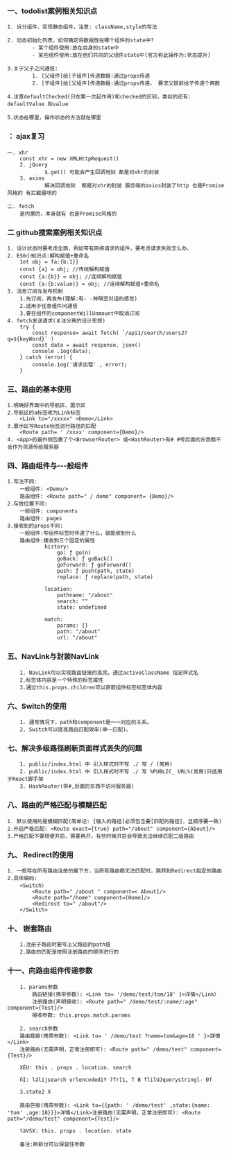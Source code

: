### 一、todolist案例相关知识点
    1. 诉分组件、实现静态组件，注意: className,style的写法

    2. 动态初始化列表，如何确定将数据放在哪个组件的state中?
            - 某个组件使用:放在自身的state中
            - 某些组件使用:放在他们共同的父组件state中(官方称此操作为:状态提升)
    
    3.关于父子之问通信:
            1. [父组件]给[子组件]传递数据:通过props传递
            2. [子组件]给[父组件]传递数据:通过props传递， 要求父提前给子传递个两数
    
    4.注意defaultChecked(只在第一次起作用)和checked的区别，类似的还有: defaultValue 和value

    5.状态在哪里，操作状态的方法就在哪里


### ： ajax复习
    一. xhr
        const xhr = new XMLHttpRequest()
        2. jQuery
                $.get() 可能会产生回调地狱 都是对xhr的封装
        3. axios
                解决回调地狱  都是对xhr的封装 服务端的axios封装了http 也是Promise风格的 有拦截器啥的

    二. fetch
        是内置的，本身就有 也是Promise风格的

### 二 github搜索案例相关知识点
    1. 设计状态时要考虑全面，例如带有网络请求的组件，要考虑请求失败怎么办。
    2. ES6小知识点:解构赋值+重命名
        1et obj = fa:{b:1}}
        const {a} = obj; //传统解构赋值
        const {a:{b}} = obj; //连续解构赋值
        const {a:{b:value}} = obj; //连续解构赋值+重命名
    3. 消息订阅与发布机制
        1.先订阅，再发布(理解:有- -种隔空对话的感觉)
        2.适用于任意组件问通信
        3.要在组件的componentWillUnmount中取消订阅
    4. fetch发送请求(关注分离的设计思想)
        try {
            const response= await fetch( `/api1/search/users2?q=${keyWord}` )
            const data = await response. json()
            console .1og(data);
        } catch (error) {
            console.1og('请求出错' , error);
        }


### 三、路由的基本使用
    1.明确好界面中的导航区、展示区
    2.导航区的a标签改为Link标签
        <Link to="/xxxxx" >Demo</Link>
    3.展示区写Route标签进行路径的匹配
        <Route path= ' /xxxx' component={Demo}/>
    4. <App>的最外侧包裹了个<BrowserRouter> 或<HashRouter>有# #号后面的东西都不会作为资源传给服务器

### 四、路由组件与---般组件
    1.写法不同:
        一般组件: <Demo/>
        路由组件: <Route path=" / demo" component= {Demo}/>
    2.存放位置不同:
        一般组件: components
        路由组件: pages
    3.接收到的props不同:
        一般组件:写组件标签时传递了什么，就能收到什么
        路由组件:接收到三个固定的属性
                history:
                    go: ƒ go(n)
                    goBack: ƒ goBack()
                    goForward: ƒ goForward()
                    push: ƒ push(path, state)
                    replace: ƒ replace(path, state)

                location:
                    pathname: "/about"
                    search: ""
                    state: undefined

                match:
                    params: {}
                    path: "/about"
                    url: "/about"
            


### 五、NavLink与封装NavLink
        1. NavLink可以实现路由链接的高亮，通过activeClassName 指定样式名
        2.标签体内容是一个特殊的标签属性
        3.通过this.props.children可以获取组件标签标签体内容

### 六、Switch的使用
        1. 通常情况下，path和component是一一对应的关系。
        2. Switch可以提高路由匹配效率(单一匹配)。

### 七、解决多级路径刷新页面样式丢失的问题
        1. public/index.html 中 引入样式时不写 ./ 写 / (常用)
        2. public/index.html 中 引入样式时不写 ./ 写 %PUBLIC_ URL%(常用)只适用于React脚手架
        3. HashRouter(带#,后面的东西不访问服务器)

### 八、路由的严格匹配与模糊匹配
    1. 默认使用的是模糊匹配(简单记: [输入的路径]必须包含要[匹配的路径]，且顺序要一致)
    2.开启严格匹配: <Route exact={true} path="/about" component={About}/>
    3.严格匹配不要随便开启，需要再开，有些时候开启会导致无法继续匹配二级路由

### 九、 Redirect的使用
    1. 一般写在所有路由注册的最下方，当所有路由都无法匹配时，跳转到Redirect指定的路由
    2.具体编码:
        <Switch〉
            <Route path=" /about " component=< About]/>
            <Route path="/home" component=(Home]/>
            <Redirect to=" /about"/>
        </Switch>

### 十、 嵌套路由
        1.注册子路由时要写上父路由的path值
        2.路由的匹配是按照注册路由的顺序进行的










### 十一、向路由组件传递参数
        1. params参数
            路由链接(携带参数): <Link to= '/demo/test/tom/18' }>洋情</Link〉
            注册路由(声明接收): <Route path=" /demo/test/:name/:age" component={Test}/>
            接收参数: this.props.match.params

        2. search参数
        路由筵接(携帶参数): <Link to= ' /demo/test ?name=tom&age=18 ' }>詳情</Link>
        注册路由(无需声明，正常注册即可): <Route path=" /demo/test" component={Test}/>

        XÉU: this . props . location. search

        ñÌ: lálíjsearch urlencodediY 7fr]1, T B flilUJquerystringl- ĐT

        3.state2 X

        路由笹接(携帶参数): <Link to={{path: ' /demo/test' ,state:{name: 'tom' ,age:18}}}>洋情</Link>注册路由(无需声明，正常注册即可): <Route path="/demo/test" component={Test}/>

        tàVSX: this. props . location. state

        备注:刷新也可以保留住参数
